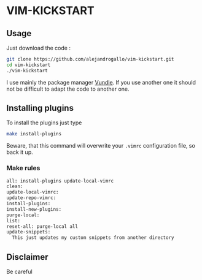 VIM-KICKSTART
=============


## Usage ##

Just download the code :

```bash
git clone https://github.com/alejandrogallo/vim-kickstart.git
cd vim-kickstart
./vim-kickstart
```

I use mainly the package manager [Vundle](https://github.com/VundleVim/Vundle.vim).
If you use another one it should not be difficult to adapt the code to another one.



## Installing plugins ##

To install the plugins just type 

```bash
make install-plugins
```

Beware, that this command will overwrite your `.vimrc` configuration file, so back it up.

### Make rules ###

```bash
all: install-plugins update-local-vimrc 
clean:
update-local-vimrc:
update-repo-vimrc:
install-plugins:
install-new-plugins:
purge-local:
list:
reset-all: purge-local all
update-snippets:
  This just updates my custom snippets from another directory 
```

## Disclaimer ##

Be careful

